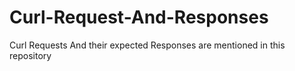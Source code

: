 # Curl-Request-And-Responses
Curl Requests And their expected Responses are mentioned in this repository
